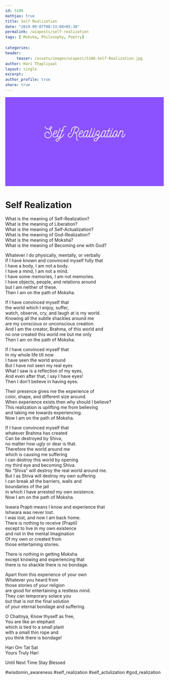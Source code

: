 ```yaml
--- 
id: 5106
mathjax: true  
title: Self Realization
date: "2019-09-07T08:33:00+05:30"
permalink: /wiaposts/self-realization
tags: [ Moksha, Philosophy, Poetry]    

categories: 
header:
     teaser: /assets/images/wiapost/5106-Self-Realization.jpg
author: Hari Thapliyaal 
layout: single 
excerpt:  
author_profile: true 
share: true 
---
```


![Self Realization](/assets/images/wiapost/5106-Self-Realization.jpg)   
   
# Self Realization   
       
What is the meaning of Self-Realization?     
What is the meaning of Liberation?     
What is the meaning of Self-Actualization?     
What is the meaning of God-Realization?     
What is the meaning of Moksha?     
What is the meaning of Becoming one with God?    
    
Whatever I do physically, mentally, or verbally     
If I have known and convinced myself fully that     
I have a body, I am not a body.     
I have a mind, I am not a mind.     
I have some memories, I am not memories.     
I have objects, people, and relations around     
but I am neither of these.     
Then I am on the path of Moksha.    
    
If I have convinced myself that     
the world which I enjoy, suffer,     
watch, observe, cry, and laugh at is my world.     
Knowing all the subtle shackles around me     
are my conscious or unconscious creation.     
And I am the creator, Brahma, of this world and     
no one created this world me but me only     
Then I am on the path of Moksha.    
    
If I have convinced myself that     
In my whole life till now     
I have seen the world around     
But I have not seen my real eyes     
What I saw is a reflection of my eyes,     
And even after that, I say I have eyes!     
Then I don’t believe in having eyes.    
    
Their presence gives me the experience of     
color, shape, and different size around.     
When experience exists then why should I believe?     
This realization is uplifting me from believing     
and taking me towards experiencing.     
Now I am on the path of Moksha.    
    
If I have convinced myself that     
whatever Brahma has created     
Can be destroyed by Shiva,     
no matter how ugly or dear is that.     
Therefore the world around me     
which is causing me suffering     
I can destroy this world by opening     
my third eye and becoming Shiva.     
No “Shiva” will destroy the real world around me.     
But I as Shiva will destroy my own suffering     
I can break all the barriers, walls and     
boundaries of the jail     
in which I have arrested my own existence.     
Now I am on the path of Moksha.    
    
Iswara Prapti means I know and experience that     
Ishwara was never lost.     
I was lost, and now I am back home.     
There is nothing to receive (Prapti)     
except to live in my own existence     
and not in the mental Imagination     
Of my own or created from     
those entertaining stories.    
    
There is nothing in getting Moksha     
except knowing and experiencing that     
there is no shackle there is no bondage.    
    
Apart from this experience of your own     
Whatever you heard from     
those stories of your religion     
are good for entertaining a restless mind.     
They can temporary solace you     
but that is not the final solution     
of your eternal bondage and suffering.    
    
O Chaitnya, Know thyself as free,     
You are like an elephant     
which is tied to a small plant     
with a small thin rope and     
you think there is bondage!    
    
Hari Om Tat Sat     
Yours Truly Hari    
    
Until Next Time Stay Blessed    
    
#wisdomin_awareness #self_realization #self_actulization #god_realization    
    
